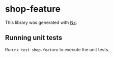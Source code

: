# shop-feature

This library was generated with [Nx](https://nx.dev).

## Running unit tests

Run `nx test shop-feature` to execute the unit tests.
